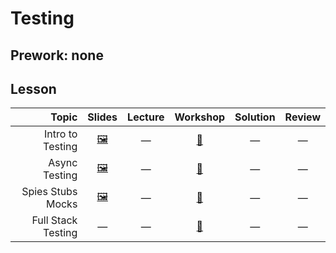 # Testing

## Prework: none

## Lesson

Topic | Slides | Lecture | Workshop | Solution | Review
-----:|:------:|:-------:|:--------:|:--------:|:-----:
Intro to Testing | [🖼️][test-1a] | — | [🤝][test-1c] | — | —
Async Testing | [🖼️][test-2a] | — | [🔬][test-2c] | — | —
Spies Stubs Mocks | [🖼️][test-3a] | — | [🔬][test-3c] | — | —
Full Stack Testing | — | — | [🤝][test-4c] | — | —

[test-1a]: 1-intro-to-testing/Intro%20to%20Testing.pdf
[test-1c]: https://learn.fullstackacademy.com/workshop/5aa99fbfcc41af00045be00e/landing
[test-2a]: 2-async-testing/Async%20Testing.pdf
[test-2c]: https://learn.fullstackacademy.com/workshop/5a6f85d4b9d04700047d99e8/landing
[test-3a]: 3-spies-stubs-mocks/Spies%20Stubs%20Mocks.pdf
[test-3c]: https://learn.fullstackacademy.com/workshop/5a7b5735310c5c0004037021/landing
[test-4c]: https://learn.fullstackacademy.com/workshop/5a8ca32dc8194d000482bb58/landing
